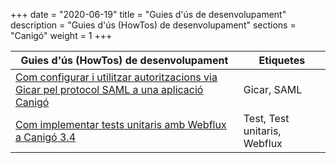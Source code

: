 +++
date        = "2020-06-19"
title       = "Guies d'ús de desenvolupament"
description = "Guies d'ús (HowTos) de desenvolupament"
sections    = "Canigó"
weight		= 1
+++

| Guies d'ús (HowTos) de desenvolupament             	                                                                                                                      | Etiquetes    	                    |
|-------------------------------------------------------------------------------------------------------------------------------------------------------------------------	|---------------------------------	|
| [Com configurar i utilitzar autoritzacions via Gicar pel protocol SAML a una aplicació Canigó](/howtos/2020-03-27-Howto-utilitzacio_autoritzacio_Gicar_SAML_Canigo/)      | Gicar, SAML                       |
| [Com implementar tests unitaris amb Webflux a Canigó 3.4](/howtos/2019-07-24-Howto-Test_unitaris_webflux_canigo_3_4/)                                                     | Test, Test unitaris, Webflux      |
